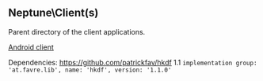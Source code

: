 ## Neptune\Client(s)


Parent directory of the client applications.

[Android client](./Android/)

Dependencies:
    https://github.com/patrickfav/hkdf 1.1 `implementation group: 'at.favre.lib', name: 'hkdf', version: '1.1.0'`
